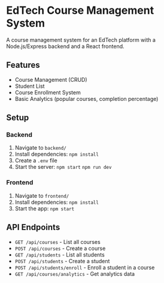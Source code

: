 # EdTech Course Management System

A course management system for an EdTech platform with a Node.js/Express backend and a React frontend.

## Features
- Course Management (CRUD)
- Student List
- Course Enrollment System
- Basic Analytics (popular courses, completion percentage)

## Setup

### Backend
1. Navigate to `backend/`
2. Install dependencies: `npm install`
3. Create a `.env` file 
4. Start the server: `npm start` `npm run dev `

### Frontend
1. Navigate to `frontend/`
2. Install dependencies: `npm install`
3. Start the app: `npm start`

## API Endpoints
- `GET /api/courses` - List all courses
- `POST /api/courses` - Create a course
- `GET /api/students` - List all students
- `POST /api/students` - Create a student
- `POST /api/students/enroll` - Enroll a student in a course
- `GET /api/courses/analytics` - Get analytics data
